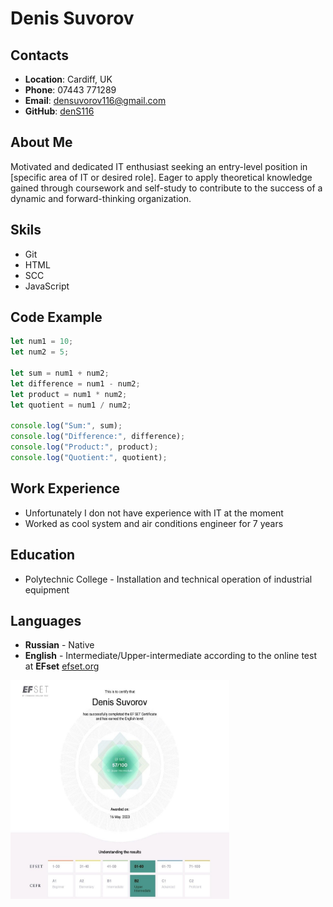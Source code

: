 # Denis Suvorov
## Contacts
- **Location**: Cardiff, UK
- **Phone**: 07443 771289
- **Email**: densuvorov116@gmail.com
- **GitHub**: [denS116](https://www.github.com/DenS116)
## About Me
Motivated and dedicated IT enthusiast seeking an entry-level position in [specific area of IT or desired role]. Eager to apply theoretical knowledge gained through coursework and self-study to contribute to the success of a dynamic and forward-thinking organization.
## Skils
- Git
- HTML
- SCC
- JavaScript
## Code Example 


```javascript
let num1 = 10;
let num2 = 5;

let sum = num1 + num2;
let difference = num1 - num2;
let product = num1 * num2;
let quotient = num1 / num2;

console.log("Sum:", sum);
console.log("Difference:", difference);
console.log("Product:", product);
console.log("Quotient:", quotient);
```


## Work Experience
- Unfortunately I don not have experience with IT at the moment
- Worked as cool system and air conditions engineer for 7 years 
## Education
- Polytechnic College - Installation and technical operation of industrial equipment
## Languages
- **Russian** - Native
- **English** - Intermediate/Upper-intermediate according to the online test at **EFset** [efset.org](https://www.efset.org/)
<img src="https://github.com/DenS116/rsschool-cv/blob/b2d1ee585f10636cd5130b41296c2f1fdc4cb675/images/photo_2023-05-18_18-51-08.jpg?raw=true" width="350" height="350" />
